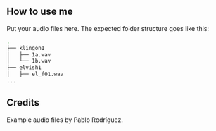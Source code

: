 ## How to use me

Put your audio files here. The expected folder structure goes like this:

```sh
.
├── klingon1
│   ├── 1a.wav
│   └── 1b.wav
├── elvish1
│   ├── el_f01.wav
...
```

## Credits
Example audio files by Pablo Rodríguez.